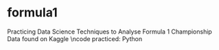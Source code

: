 # formula1

Practicing Data Science Techniques to Analyse Formula 1 Championship Data found on Kaggle
\ncode practiced: Python
